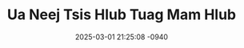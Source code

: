---
layout: movie-video-data
date: 2025-03-01 21:25:08 -0940
categories: movie

# Site Attributes
title: "Ua Neej Tsis Hlub Tuag Mam Hlub"
permalink: "/movie/Ua_Neej_Tsis_Hlub_Tuag_Mam_Hlub"

# Movie Attributes
synopsis: "Daim movie no yog ib daim ua txog ib nkawm niam txiv ua sib hlub heev nkawv kuj nrog luag muaj me tub me nyuam tiam sis thaum ua neeg nyob tej me nyuam tsis hlub nkawv li thaum tsis muaj nkawv lawm cov me nyuam mam yuav ub yuav no mus rau noj. Peb ua neeg nyob yuav tsum hlub thaum tseem muaj txoj sia txhob tos tuag lawm mam hlub lawv sawv tsis tau los noj lawm. Daim no ua tau tu siab, lom zem thiab zoo saib heev. "
producer: ""
director: "Teem Xyooj"
writer: ""
video_link: "https://youtu.be/MBpq_wjUgXs?si=L9UipkffjBee0ZUM"
genre: "Drama Comedy"
year: "2015"
release_type: "DVD"
storage: "Center for Hmong Studies"
thumbnail: "/assets/images/movie_thumbnails/Ua Neej Tsis Hlub Tuag Mam Hlub.jpeg"
publishing_company: "Hmong International Films"

# Sequels + Parts
base_movie: ""
total_parts: 0
sequel: ""

# Movie Cast
cast:
- name: "Teem Xyooj"
- name: "Nkauj Zoo Vwj"
- name: "KabNtsais Tsab"
- name: "Tsab Ham"
- name: "Ntxawm Lauj"
- name: "Me Yaj"
- name: "KoobHuaj Thoj"
- name: "Yis Vwj"
---